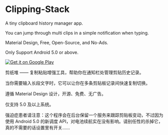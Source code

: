 # Clipping-Stack

A tiny clipboard history manager app.

You can jump through multi clips in a simple notification when typing.

Material Design, Free, Open-Source, and No-Ads.

Only Support Android 5.0 or above.

<a href="https://play.google.com/store/apps/details?id=com.catchingnow.tinyclipboardmanager">
  <img alt="Get it on Google Play"
       src="/images/brand/en_generic_rgb_wo_60.png" />
</a>

剪纸堆 —— 复制粘贴增强工具，帮助你在通知栏处管理剪贴历史记录。

当你需要输入长段文字时，它可以让你在多条剪贴板记录间快速复制切换。

遵循 Material Design 设计，开源、免费、无广告。

仅支持 5.0 及以上系统。

强迫症患者请注意：这个程序会在后台保留一个服务来跟踪剪贴板变动，不过因为使用 Android 5.0 的新调度 API，对电池续航实在没有影响。请别任性的杀掉它，真的不需要的话设置里有开关……
